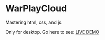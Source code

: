 # WarPlayCloud
Mastering html, css, and js.

Only for desktop.
Go here to see: [LIVE DEMO](https://kiritokunti.github.io/kiritokunti.github.io-WarPlayCloud/)
